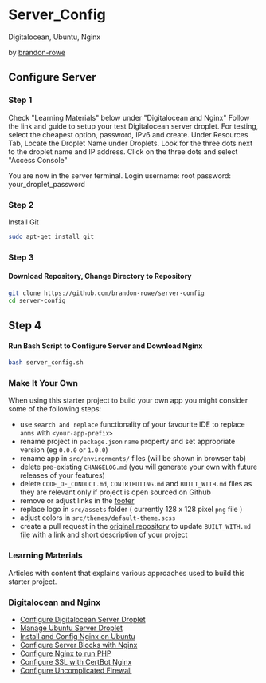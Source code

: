 # Server_Config
Digitalocean, Ubuntu, Nginx

by [brandon-rowe](https://github.com/brandon-rowe)

## Configure Server

### Step 1
Check "Learning Materials" below under "Digitalocean and Nginx"
Follow the link and guide to setup your test Digitalocean server droplet.
For testing, select the cheapest option, password, IPv6 and create.
Under Resources Tab, Locate the Droplet Name under Droplets.
Look for the three dots next to the droplet name and IP address.
Click on the three dots and select "Access Console"

You are now in the server terminal.
Login
username: root
password: your_droplet_password

### Step 2
Install Git

```bash
sudo apt-get install git
```

### Step 3
#### Download Repository, Change Directory to Repository
```bash
git clone https://github.com/brandon-rowe/server-config
cd server-config
```

## Step 4
#### Run Bash Script to Configure Server and Download Nginx
```bash
bash server_config.sh
```

### Make It Your Own
When using this starter project to build your own app you might consider some of the following steps:
  
  * use `search and replace` functionality of your favourite IDE to replace `anms` with `<your-app-prefix>`
  * rename project in `package.json` `name` property and set appropriate version (eg `0.0.0` or `1.0.0`)
  * rename app in `src/environments/` files (will be shown in browser tab)
  * delete pre-existing `CHANGELOG.md` (you will generate your own with future releases of your features)
  * delete `CODE_OF_CONDUCT.md`, `CONTRIBUTING.md` and `BUILT_WITH.md` files as they are relevant only if project is open sourced on Github
  * remove or adjust links in the [footer](https://github.com/tomastrajan/angular-ngrx-material-starter/blob/master/src/app/app.component.html#L79)
  * replace logo in `src/assets` folder ( currently 128 x 128 pixel `png` file )
  * adjust colors in `src/themes/default-theme.scss`
  * create a pull request in the [original repository](https://github.com/tomastrajan/angular-ngrx-material-starter/) to update `BUILT_WITH.md` [file](https://github.com/tomastrajan/angular-ngrx-material-starter/blob/master/BUILT_WITH.md) with a link and short description of your project

### Learning Materials
Articles with content that explains various approaches used to build this starter project.

### Digitalocean and Nginx
+ [Configure Digitalocean Server Droplet](https://www.digitalocean.com/docs/droplets/how-to/create/)
+ [Manage Ubuntu Server Droplet](https://www.digitalocean.com/community/tutorials/initial-server-setup-with-ubuntu-18-04)
+ [Install and Config Nginx on Ubuntu](https://www.digitalocean.com/community/tutorials/how-to-install-nginx-on-ubuntu-16-04)
+ [Configure Server Blocks with Nginx](https://www.digitalocean.com/community/tutorials/how-to-set-up-nginx-server-blocks-virtual-hosts-on-ubuntu-16-04)
+ [Configure Nginx to run PHP](https://websiteforstudents.com/setup-nginx-web-servers-with-php-support-on-ubuntu-servers/)
+ [Configure SSL with CertBot Nginx](https://www.digitalocean.com/community/tutorials/how-to-secure-nginx-with-let-s-encrypt-on-ubuntu-18-04)
+ [Configure Uncomplicated Firewall](https://www.vultr.com/docs/how-to-configure-ufw-firewall-on-ubuntu-14-04)
 
 